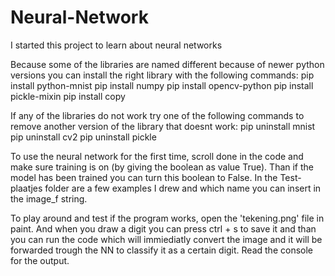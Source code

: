 # Neural-Network

I started this project to learn about neural networks

Because some of the libraries are named different because of newer python versions you can install the right library with the following commands:
pip install python-mnist
pip install numpy
pip install opencv-python
pip install pickle-mixin
pip install copy

If any of the libraries do not work try one of the following commands to remove another version of the library that doesnt work:
pip uninstall mnist
pip uninstall cv2
pip uninstall pickle

To use the neural network for the first time, scroll done in the code and make sure training is on (by giving the boolean as value True). Than if the model has been trained you can turn this boolean to False.
In the Test-plaatjes folder are a few examples I drew and which name you can insert in the image_f string. 

To play around and test if the program works, open the 'tekening.png' file in paint. And when you draw a digit you can press ctrl + s to save it and than you can run the code which will immiediatly convert the image and it will be forwarded trough the NN to classify it as a certain digit. Read the console for the output.
